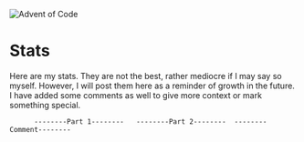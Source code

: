 ![Advent of Code](https://user-images.githubusercontent.com/42417723/206836342-68443b3f-d125-4645-90fd-7e199d7e3b34.jpg)


# Stats
Here are my stats. They are not the best, rather mediocre if I may say so myself. However, I will post them here as a reminder of growth in the future.
I have added some comments as well to give more context or mark something special.

```
      --------Part 1--------   --------Part 2--------  --------Comment--------
  ```
